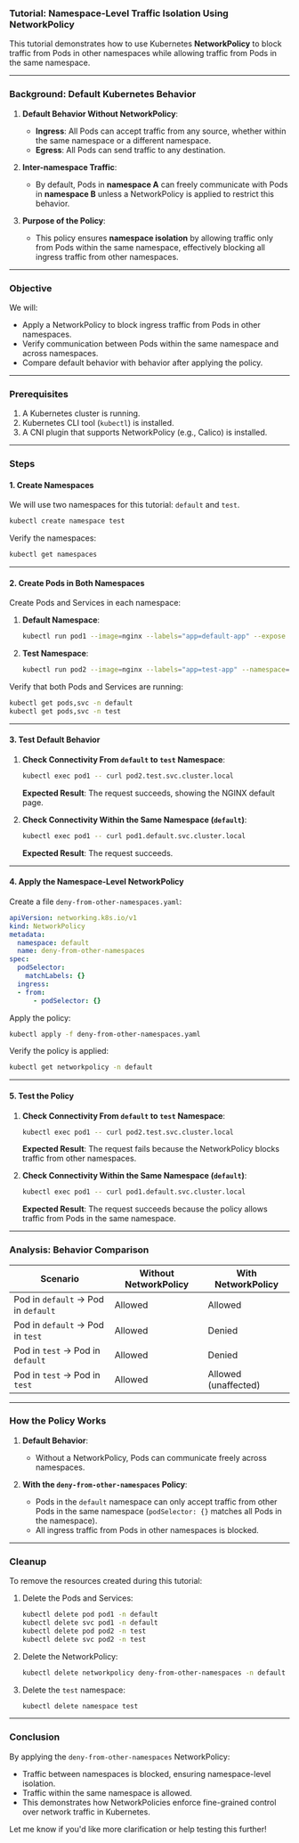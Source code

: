 ### **Tutorial: Namespace-Level Traffic Isolation Using NetworkPolicy**

This tutorial demonstrates how to use Kubernetes **NetworkPolicy** to block traffic from Pods in other namespaces while allowing traffic from Pods in the same namespace.

---

### **Background: Default Kubernetes Behavior**

1. **Default Behavior Without NetworkPolicy**:
   - **Ingress**: All Pods can accept traffic from any source, whether within the same namespace or a different namespace.
   - **Egress**: All Pods can send traffic to any destination.

2. **Inter-namespace Traffic**:
   - By default, Pods in **namespace A** can freely communicate with Pods in **namespace B** unless a NetworkPolicy is applied to restrict this behavior.

3. **Purpose of the Policy**:
   - This policy ensures **namespace isolation** by allowing traffic only from Pods within the same namespace, effectively blocking all ingress traffic from other namespaces.

---

### **Objective**

We will:
- Apply a NetworkPolicy to block ingress traffic from Pods in other namespaces.
- Verify communication between Pods within the same namespace and across namespaces.
- Compare default behavior with behavior after applying the policy.

---

### **Prerequisites**

1. A Kubernetes cluster is running.
2. Kubernetes CLI tool (`kubectl`) is installed.
3. A CNI plugin that supports NetworkPolicy (e.g., Calico) is installed.

---

### **Steps**

#### **1. Create Namespaces**

We will use two namespaces for this tutorial: `default` and `test`.

```bash
kubectl create namespace test
```

Verify the namespaces:
```bash
kubectl get namespaces
```

---

#### **2. Create Pods in Both Namespaces**

Create Pods and Services in each namespace:

1. **Default Namespace**:
   ```bash
   kubectl run pod1 --image=nginx --labels="app=default-app" --expose --port=80
   ```

2. **Test Namespace**:
   ```bash
   kubectl run pod2 --image=nginx --labels="app=test-app" --namespace=test --expose --port=80
   ```

Verify that both Pods and Services are running:
```bash
kubectl get pods,svc -n default
kubectl get pods,svc -n test
```

---

#### **3. Test Default Behavior**

1. **Check Connectivity From `default` to `test` Namespace**:
   ```bash
   kubectl exec pod1 -- curl pod2.test.svc.cluster.local
   ```
   **Expected Result**: The request succeeds, showing the NGINX default page.

2. **Check Connectivity Within the Same Namespace (`default`)**:
   ```bash
   kubectl exec pod1 -- curl pod1.default.svc.cluster.local
   ```
   **Expected Result**: The request succeeds.

---

#### **4. Apply the Namespace-Level NetworkPolicy**

Create a file `deny-from-other-namespaces.yaml`:
```yaml
apiVersion: networking.k8s.io/v1
kind: NetworkPolicy
metadata:
  namespace: default
  name: deny-from-other-namespaces
spec:
  podSelector:
    matchLabels: {}
  ingress:
  - from:
      - podSelector: {}
```

Apply the policy:
```bash
kubectl apply -f deny-from-other-namespaces.yaml
```

Verify the policy is applied:
```bash
kubectl get networkpolicy -n default
```

---

#### **5. Test the Policy**

1. **Check Connectivity From `default` to `test` Namespace**:
   ```bash
   kubectl exec pod1 -- curl pod2.test.svc.cluster.local
   ```
   **Expected Result**: The request fails because the NetworkPolicy blocks traffic from other namespaces.

2. **Check Connectivity Within the Same Namespace (`default`)**:
   ```bash
   kubectl exec pod1 -- curl pod1.default.svc.cluster.local
   ```
   **Expected Result**: The request succeeds because the policy allows traffic from Pods in the same namespace.

---

### **Analysis: Behavior Comparison**

| **Scenario**                       | **Without NetworkPolicy** | **With NetworkPolicy** |
|-------------------------------------|---------------------------|-------------------------|
| Pod in `default` → Pod in `default` | Allowed                   | Allowed                |
| Pod in `default` → Pod in `test`    | Allowed                   | Denied                 |
| Pod in `test` → Pod in `default`    | Allowed                   | Denied                 |
| Pod in `test` → Pod in `test`       | Allowed                   | Allowed (unaffected)   |

---

### **How the Policy Works**

1. **Default Behavior**:
   - Without a NetworkPolicy, Pods can communicate freely across namespaces.

2. **With the `deny-from-other-namespaces` Policy**:
   - Pods in the `default` namespace can only accept traffic from other Pods in the same namespace (`podSelector: {}` matches all Pods in the namespace).
   - All ingress traffic from Pods in other namespaces is blocked.

---

### **Cleanup**

To remove the resources created during this tutorial:

1. Delete the Pods and Services:
   ```bash
   kubectl delete pod pod1 -n default
   kubectl delete svc pod1 -n default
   kubectl delete pod pod2 -n test
   kubectl delete svc pod2 -n test
   ```

2. Delete the NetworkPolicy:
   ```bash
   kubectl delete networkpolicy deny-from-other-namespaces -n default
   ```

3. Delete the `test` namespace:
   ```bash
   kubectl delete namespace test
   ```

---

### **Conclusion**

By applying the `deny-from-other-namespaces` NetworkPolicy:
- Traffic between namespaces is blocked, ensuring namespace-level isolation.
- Traffic within the same namespace is allowed.
- This demonstrates how NetworkPolicies enforce fine-grained control over network traffic in Kubernetes. 

Let me know if you'd like more clarification or help testing this further!
